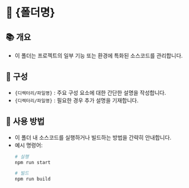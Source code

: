 # 📁 {폴더명}

## 📚 개요
- 이 폴더는 프로젝트의 일부 기능 또는 환경에 특화된 소스코드를 관리합니다.

## 📂 구성
- `{디렉터리/파일명}` : 주요 구성 요소에 대한 간단한 설명을 작성합니다.
- `{디렉터리/파일명}` : 필요한 경우 추가 설명을 기재합니다.

## 🚀 사용 방법
- 이 폴더 내 소스코드를 실행하거나 빌드하는 방법을 간략히 안내합니다.
- 예시 명령어:
  ```bash
  # 실행
  npm run start
  
  # 빌드
  npm run build

